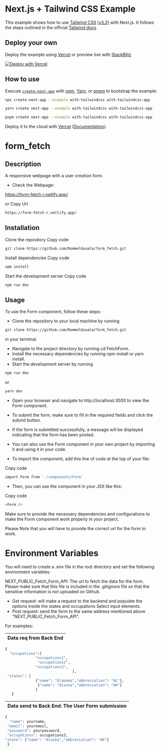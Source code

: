 # Next.js + Tailwind CSS Example

This example shows how to use [Tailwind CSS](https://tailwindcss.com/) [(v3.2)](https://tailwindcss.com/blog/tailwindcss-v3-2) with Next.js. It follows the steps outlined in the official [Tailwind docs](https://tailwindcss.com/docs/guides/nextjs).

## Deploy your own

Deploy the example using [Vercel](https://vercel.com?utm_source=github&utm_medium=readme&utm_campaign=next-example) or preview live with [StackBlitz](https://stackblitz.com/github/vercel/next.js/tree/canary/examples/with-tailwindcss)

[![Deploy with Vercel](https://vercel.com/button)](https://vercel.com/new/git/external?repository-url=https://github.com/vercel/next.js/tree/canary/examples/with-tailwindcss&project-name=with-tailwindcss&repository-name=with-tailwindcss)

## How to use

Execute [`create-next-app`](https://github.com/vercel/next.js/tree/canary/packages/create-next-app) with [npm](https://docs.npmjs.com/cli/init), [Yarn](https://yarnpkg.com/lang/en/docs/cli/create/), or [pnpm](https://pnpm.io) to bootstrap the example:

```bash
npx create-next-app --example with-tailwindcss with-tailwindcss-app
```

```bash
yarn create next-app --example with-tailwindcss with-tailwindcss-app
```

```bash
pnpm create next-app --example with-tailwindcss with-tailwindcss-app
```

Deploy it to the cloud with [Vercel](https://vercel.com/new?utm_source=github&utm_medium=readme&utm_campaign=next-example) ([Documentation](https://nextjs.org/docs/deployment)).

# form_fetch

## Description

A responsive webpage with a user creation form.

* Check the Webpage: 

https://form-fetch-r.netlify.app/

or Copy Url

```bash 
https://form-fetch-r.netlify.app/
```

## Installation
Clone the repository
Copy code
```bash
git clone https://github.com/RommelGouala/form_fetch.git
```
Install dependencies
Copy code
```bash
npm install
```
Start the development server
Copy code

```bash
npm run dev
```

## Usage

To use the Form component, follow these steps:

* Clone the repository to your local machine by running 
```bash 
git clone https://github.com/RommelGouala/form_fetch.git
```
in your terminal.

* Navigate to the project directory by running cd FetchForm.
* Install the necessary dependencies by running npm install or yarn install.
* Start the development server by running 
```bash
npm run dev
```
or 
```bash
yarn dev
```

* Open your browser and navigate to http://localhost:3000 to view the Form component.
* To submit the form, make sure to fill in the required fields and click the submit button.
* If the form is submitted successfully, a message will be displayed indicating that the form has been posted.
* You can also use the Form component in your own project by importing it and using it in your code.

* To import the component, add this line of code at the top of your file:

Copy code
```bash
import Form from './components/Form'
```

* Then, you can use the component in your JSX like this:

Copy code
```bash
<Form />
```
Make sure to provide the necessary dependencies and configurations to make the Form component work properly in your project.

Please Note that you will have to provide the correct url for the form to work.

# Environment Variables
You will need to create a .env file in the root directory and set the following environment variables:

NEXT_PUBLIC_Fetch_Form_API: The url to fetch the data for the form.
Please make sure that this file is included in the .gitignore file so that the sensitive information is not uploaded on Github.

* Get request: will make a request to the backend and populate the options inside the states and occupations Select input elements.
* Post request: send the form to the same address mentioned above "NEXT_PUBLIC_Fetch_Form_API".


For examples: 
                                               

| Data req from Back End        |
| ------------------------------|
 ```bash
 {                                              
   "occupations":[     
               "occupations1",    
                "occupations2",     
               "occupations3",      
                                ],                        
  "states": [                
               {"name": "Alabama","abbreviation": "AL"},   
                {"name": "Alaska","abbreviation": "AK"}     
               ]                                               
    }                            
```


| Data send to Back End:  The User Form submission |
|:------------------------------------------------:| 
  ```bash
  {                                                                  
    "name": yourname, 
   "email": youremail, 
   "password": yourpassword,
   "occupations": occupations3,
  "state": {"name": "Alaska","abbreviation": "AK"}
   }   
   ```                                                




